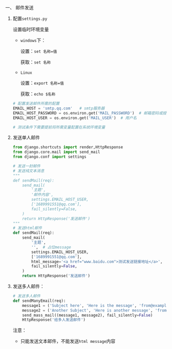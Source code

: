 一、 邮件发送

1. 配置`settings.py`

   设置临时环境变量

   - `windows`下：

     设置：`set 名称=值`

     获取：`set 名称`

   - `Linux`

     设置：`export 名称=值`

     获取：`echo $名称`

   ```python
   # 配置发送邮件所需的配置
   EMAIL_HOST = 'smtp.qq.com'   # smtp服务器
   EMAIL_HOST_PASSWORD = os.environ.get('MAIL_PASSWORD')  # 邮箱密码或授权码
   EMAIL_HOST_USER = os.environ.get('MAIL_USER')  # 用户名
   
   # 测试条件下需要提前将所需变量配置在系统环境变量
   ```

2. 发送单人邮件

   ```python
   from django.shortcuts import render,HttpResponse
   from django.core.mail import send_mail
   from django.conf import settings
   
   # 发送一封邮件
   # 发送纯文本消息
   """
   def sendMail(req):
       send_mail(
           '主题',
           '邮件内容', 
           settings.EMAIL_HOST_USER,
           ['1689991551@qq.com'],
           fail_silently=False,
       )
       return HttpResponse('发送邮件')
   """
   # 发送html邮件
   def sendMail(req):
       send_mail(
           '主题',
           '',  # 占位message
           settings.EMAIL_HOST_USER,
           ['1689991551@qq.com'],
           html_message='<a href="www.baidu.com">测试发送链接地址</a>',
           fail_silently=False,
       )
       return HttpResponse('发送邮件')
   
   ```

3. 发送多人邮件：

   ```python
   # 发送多人邮件
   def sendManyEmail(req):
       message1 = ('Subject here', 'Here is the message', 'from@example.com', ['first@example.com', 'other@example.com'])
       message2 = ('Another Subject', 'Here is another message', 'from@example.com', ['second@test.com'])
       send_mass_mail((message1, message2), fail_silently=False)
       HttpResponse('给多人发送邮件')
   ```

   注意：

   - 只能发送文本邮件，不能发送`html message`内容





